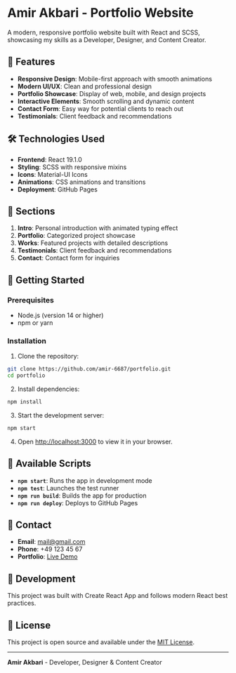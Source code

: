 # Amir Akbari - Portfolio Website

A modern, responsive portfolio website built with React and SCSS, showcasing my skills as a Developer, Designer, and Content Creator.

## 🚀 Features

- **Responsive Design**: Mobile-first approach with smooth animations
- **Modern UI/UX**: Clean and professional design
- **Portfolio Showcase**: Display of web, mobile, and design projects
- **Interactive Elements**: Smooth scrolling and dynamic content
- **Contact Form**: Easy way for potential clients to reach out
- **Testimonials**: Client feedback and recommendations

## 🛠️ Technologies Used

- **Frontend**: React 19.1.0
- **Styling**: SCSS with responsive mixins
- **Icons**: Material-UI Icons
- **Animations**: CSS animations and transitions
- **Deployment**: GitHub Pages

## 📱 Sections

1. **Intro**: Personal introduction with animated typing effect
2. **Portfolio**: Categorized project showcase
3. **Works**: Featured projects with detailed descriptions
4. **Testimonials**: Client feedback and recommendations
5. **Contact**: Contact form for inquiries

## 🚀 Getting Started

### Prerequisites

- Node.js (version 14 or higher)
- npm or yarn

### Installation

1. Clone the repository:

```bash
git clone https://github.com/amir-6687/portfolio.git
cd portfolio
```

2. Install dependencies:

```bash
npm install
```

3. Start the development server:

```bash
npm start
```

4. Open [http://localhost:3000](http://localhost:3000) to view it in your browser.

## 📜 Available Scripts

- **`npm start`**: Runs the app in development mode
- **`npm test`**: Launches the test runner
- **`npm run build`**: Builds the app for production
- **`npm run deploy`**: Deploys to GitHub Pages

## 📧 Contact

- **Email**: mail@gmail.com
- **Phone**: +49 123 45 67
- **Portfolio**: [Live Demo](https://amir-6687.github.io/portfolio)

## 🔧 Development

This project was built with Create React App and follows modern React best practices.

## 📄 License

This project is open source and available under the [MIT License](LICENSE).

---

**Amir Akbari** - Developer, Designer & Content Creator
